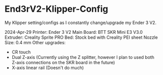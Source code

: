# End3rV2-Klipper-Config
My Klipper setting/configs as I constantly change/upgrade my Ender 3 V2.

2024-Apr-29
Printer: Ender 3 V2
Main Board: BTT SKR Mini E3 V3.0
Extruder: Creality Sprite PRO
Bed: Stock bed with Creality PEI sheet
Nozzle Size: 0.4 mm
Other upgrades:
 - CR touch
 - Dual Z-axis (Currently using the Z splitter, however I plan to used both Z-axis connections on the SKR board in the future)
 - X-axis linear rail (Doesn't do much) 
